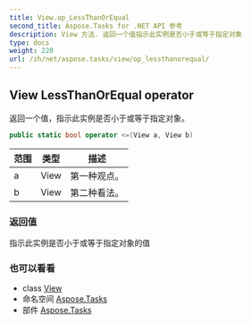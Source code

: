 ```yaml
---
title: View.op_LessThanOrEqual
second_title: Aspose.Tasks for .NET API 参考
description: View 方法. 返回一个值指示此实例是否小于或等于指定对象
type: docs
weight: 220
url: /zh/net/aspose.tasks/view/op_lessthanorequal/
---
```

## View LessThanOrEqual operator

返回一个值，指示此实例是否小于或等于指定对象。

```csharp
public static bool operator <=(View a, View b)
```

| 范围 | 类型 | 描述 |
| --- | --- | --- |
| a | View | 第一种观点。 |
| b | View | 第二种看法。 |

### 返回值

指示此实例是否小于或等于指定对象的值

### 也可以看看

* class [View](../)
* 命名空间 [Aspose.Tasks](../../view/)
* 部件 [Aspose.Tasks](../../../)


